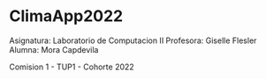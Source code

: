 # ClimaApp2022
Asignatura: Laboratorio de Computacion II
Profesora: Giselle Flesler
Alumna: Mora Capdevila

Comision 1 - TUP1 - Cohorte 2022
